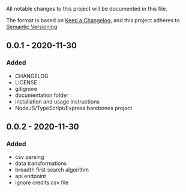 All notable changes to this project will be documented in this file.

The format is based on [Keep a Changelog](https://keepachangelog.com/en/1.0.0/),
and this project adheres to [Semantic Versioning](https://semver.org/spec/v2.0.0.html)

## 0.0.1 - 2020-11-30

### Added

- CHANGELOG
- LICENSE
- gitignore
- documentation folder
- installation and usage instructions
- NodeJS/TypeScript/Express barebones project

## 0.0.2 - 2020-11-30

### Added

- csv parsing
- data transformations
- breadth first search algorithm
- api endpoint
- ignore credits.csv file
